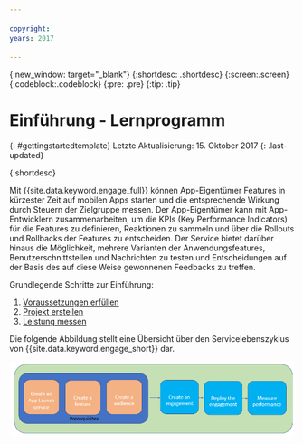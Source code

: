 ```yaml
---

copyright:
years: 2017

---
```


{:new_window: target="_blank"}
{:shortdesc: .shortdesc}
{:screen:.screen}
{:codeblock:.codeblock}
{:pre: .pre}
{:tip: .tip}

# Einführung - Lernprogramm
{: #gettingstartedtemplate}
Letzte Aktualisierung: 15. Oktober 2017
{: .last-updated}

{:shortdesc}


Mit {{site.data.keyword.engage_full}} können App-Eigentümer Features in kürzester Zeit auf mobilen Apps starten und die entsprechende Wirkung durch Steuern der Zielgruppe messen. 
Der App-Eigentümer kann mit App-Entwicklern zusammenarbeiten, um die KPIs (Key Performance Indicators) für die Features zu definieren, Reaktionen zu sammeln und über die Rollouts und Rollbacks der Features zu entscheiden. Der Service bietet darüber hinaus die Möglichkeit, mehrere Varianten der Anwendungsfeatures, Benutzerschnittstellen und Nachrichten zu testen und Entscheidungen auf der Basis des auf diese Weise gewonnenen Feedbacks zu treffen.


Grundlegende Schritte zur Einführung:

1. [Voraussetzungen erfüllen](/docs/services/app-launch/app_prerequisites.html)
1. [Projekt erstellen](/docs/services/app-launch/app_feature_toggle.html)
2. [Leistung messen](/docs/services/app-launch/app_measure_performance.html)


Die folgende Abbildung stellt eine Übersicht über den Servicelebenszyklus von {{site.data.keyword.engage_short}} dar.

![Cognitive Engage - Übersicht](images/applaunch_overview.gif)


  












